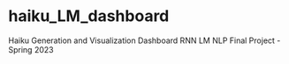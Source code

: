 # haiku_LM_dashboard
Haiku Generation and Visualization Dashboard RNN LM NLP Final Project - Spring 2023
